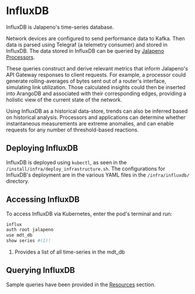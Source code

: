 # InfluxDB

InfluxDB is Jalapeno's time-series database.

Network devices are configured to send performance data to Kafka. Then data is parsed using Telegraf (a telemetry consumer) and stored in InfluxDB. The data stored in InfluxDB can be queried by [Jalapeno Processors](../about/processors.md).

These queries construct and derive relevant metrics that inform Jalapeno's API Gateway responses to client requests. For example, a processor could generate rolling-averages of bytes sent out of a router's interface, simulating link utilization. Those calculated insights could then be inserted into ArangoDB and associated with their corresponding edges, providing a holistic view of the current state of the network.

Using InfluxDB as a historical data-store, trends can also be inferred based on historical analysis. Processors and applications can determine whether instantaneous measurements are extreme anomalies, and can enable requests for any number of threshold-based reactions.

## Deploying InfluxDB

InfluxDB is deployed using `kubectl`, as seen in the `/install/infra/deploy_infrastructure.sh`. The configurations for InfluxDB's deployment are in the various YAML files in the `/infra/influxdb/` directory.

## Accessing InfluxDB

To access InfluxDB via Kubernetes, enter the pod's terminal and run:

```bash
influx
auth root jalapeno
use mdt_db
show series #(1)!
```

1. Provides a list of all time-series in the mdt_db

## Querying InfluxDB

Sample queries have been provided in the [Resources](../resources/influxdb.md) section.
